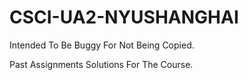 # CSCI-UA2-NYUSHANGHAI

Intended To Be Buggy For Not Being Copied.

Past Assignments Solutions For The Course.
